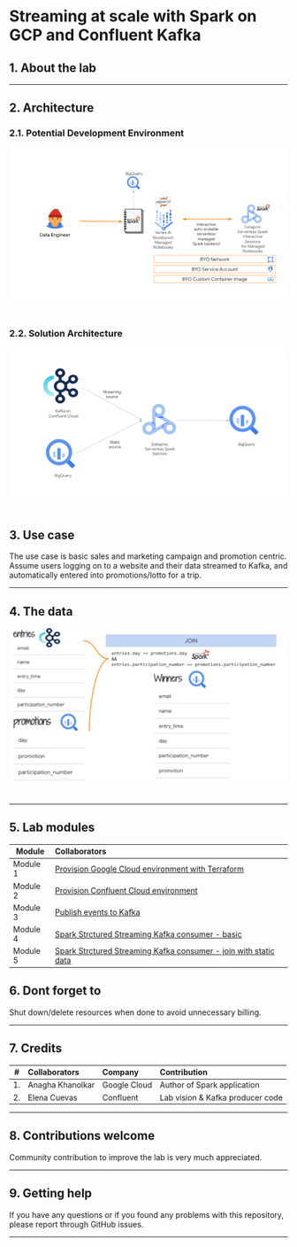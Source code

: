 # Streaming at scale with Spark on GCP and Confluent Kafka

## 1. About the lab

<hr>

## 2. Architecture

### 2.1. Potential Development Environment

![LP](00-images/LP-Dev.png) 
<br><br>

### 2.2. Solution Architecture

![LP](00-images/M5-00.png) 
<br><br>

## 3. Use case

The use case is basic sales and marketing campaign and promotion centric. Assume users logging on to a website and their data streamed to Kafka, and automatically entered into  promotions/lotto for a trip. 

<hr>

## 4. The data


![LP](00-images/LP-data.png) 
<br><br>

<hr>

## 5. Lab modules

| Module| Collaborators | 
| -- | :--- | 
| Module 1 | [Provision Google Cloud environment with Terraform](04-lab-guide/M1-gcp-setup.md) | 
| Module 2 | [Provision Confluent Cloud environment](04-lab-guide/M2-confluent-kafka-setup.md) |
| Module 3 | [Publish events to Kafka](04-lab-guide/M3-produce-messages.md) |
| Module 4 | [Spark Strctured Streaming Kafka consumer - basic](04-lab-guide/M4-stream-sink-bq.md) |
| Module 5 | [Spark Strctured Streaming Kafka  consumer - join with static data](04-lab-guide/M5-stream-join-sink-bq.md) |

## 6. Dont forget to 
Shut down/delete resources when done to avoid unnecessary billing.

<hr>

## 7. Credits
| # | Collaborators | Company  | Contribution  | 
| -- | :--- | :--- | :--- |
| 1. | Anagha Khanolkar | Google Cloud | Author of Spark application |
| 2. | Elena Cuevas | Confluent  | Lab vision & Kafka producer code |

<hr>

## 8. Contributions welcome
Community contribution to improve the lab is very much appreciated. <br>

<hr>

## 9. Getting help
If you have any questions or if you found any problems with this repository, please report through GitHub issues.

<hr>

